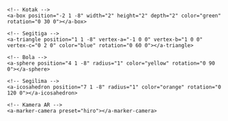 <!DOCTYPE html>
<html>
<head>
    <meta charset="utf-8">
    <title>Objek 3D dengan Kontrol Gulir</title>
    <script src="https://aframe.io/releases/1.2.0/aframe.min.js"></script>
    <script src="https://cdn.rawgit.com/donmccurdy/aframe-extras/v6.0.0/dist/aframe-extras.min.js"></script>
    <script src="https://rawgit.com/jeromeetienne/AR.js/master/aframe/build/aframe-ar.js"></script>
</head>
<body>
<a-scene embedded arjs>
    <!-- Tabung -->
    <a-cylinder position="-5 1 -8" height="2" radius="1" color="red" rotation="0 45 0"></a-cylinder>
    
    <!-- Kotak -->
    <a-box position="-2 1 -8" width="2" height="2" depth="2" color="green" rotation="0 30 0"></a-box>
    
    <!-- Segitiga -->
    <a-triangle position="1 1 -8" vertex-a="-1 0 0" vertex-b="1 0 0" vertex-c="0 2 0" color="blue" rotation="0 60 0"></a-triangle>
    
    <!-- Bola -->
    <a-sphere position="4 1 -8" radius="1" color="yellow" rotation="0 90 0"></a-sphere>
    
    <!-- Segilima -->
    <a-icosahedron position="7 1 -8" radius="1" color="orange" rotation="0 120 0"></a-icosahedron>

    <!-- Kamera AR -->
    <a-marker-camera preset="hiro"></a-marker-camera>
</a-scene>
</body>
</html>
